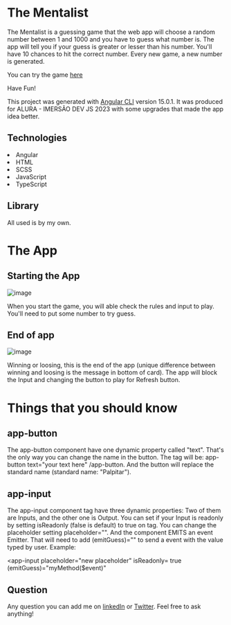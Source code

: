 # The Mentalist

The Mentalist is a guessing game that the web app will choose a random number between 1 and 1000 and you have to guess what number is. The app will tell you if your guess is greater or lesser than his number. You'll have 10 chances to hit the correct number. Every new game, a new number is generated.

You can try the game <a href="https://bryandev-aluramentalista.netlify.app/">here</a>

Have Fun!

This project was generated with [Angular CLI](https://github.com/angular/angular-cli) version 15.0.1. It was produced for ALURA - IMERSÃO DEV JS 2023 with some upgrades that made the app idea better.

## Technologies

<li>Angular
<li>HTML
<li>SCSS
<li>JavaScript
<li>TypeScript

## Library

All used is by my own.

# The App
## Starting the App

![image](https://user-images.githubusercontent.com/85527991/216012556-2a71a28d-6e7f-42ae-a4d1-683e6a48eaf8.png)

When you start the game, you will able check the rules and input to play. You'll need to put some number to try guess.

## End of app 

![image](https://user-images.githubusercontent.com/85527991/216012728-b7fa324f-2199-4d6f-a2c5-e5376c994a6d.png)

Winning or loosing, this is the end of the app (unique difference between winning and loosing is the message in bottom of card). The app will block the Input and changing the button to play for Refresh button.


# Things that you should know

## app-button
The app-button component have one dynamic property called "text". That's the only way you can change the name in the button.
The tag will be: app-button text="your text here" /app-button. And the button will replace the standard name (standard name: "Palpitar").

## app-input
The app-input component tag have three dynamic properties: Two of them are Inputs, and the other one is Output. You can set if your Input is readonly by setting isReadonly (false is default) to true on tag. You can change the placeholder setting placeholder="". And the component EMITS an event Emitter. That will need to add (emitGuess)="" to send a event with the value typed by user. Example:

<app-input 
  placeholder="new placeholder"
  isReadonly= true
  (emitGuess)="myMethod($event)"
 

 
 ## Question
 
 Any question you can add me on <a href="https://www.linkedin.com/in/bryanolima/">linkedIn</a> or <a href="https://twitter.com/siujoga">Twitter</a>. Feel free to ask anything!
